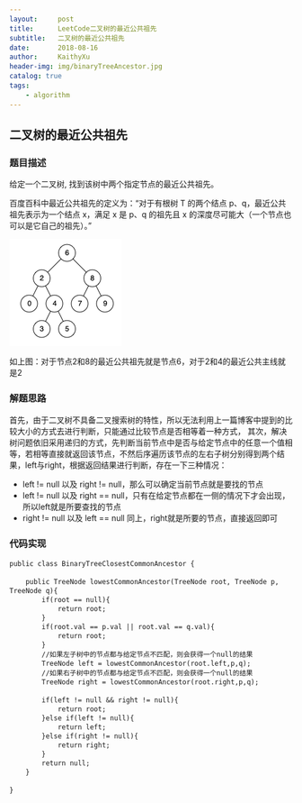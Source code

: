 ```yaml
---
layout:     post
title:      LeetCode二叉树的最近公共祖先
subtitle:   二叉树的最近公共祖先
date:       2018-08-16
author:     KaithyXu
header-img: img/binaryTreeAncestor.jpg
catalog: true
tags:
    - algorithm
---
```

## 二叉树的最近公共祖先


### 题目描述

给定一个二叉树, 找到该树中两个指定节点的最近公共祖先。

百度百科中最近公共祖先的定义为：“对于有根树 T 的两个结点 p、q，最近公共祖先表示为一个结点 x，满足 x 是 p、q 的祖先且 x 的深度尽可能大（一个节点也可以是它自己的祖先）。”

![image](/img/example_tree.png)

如上图：对于节点2和8的最近公共祖先就是节点6，对于2和4的最近公共主线就是2

### 解题思路

首先，由于二叉树不具备二叉搜索树的特性，所以无法利用上一篇博客中提到的比较大小的方式去进行判断，只能通过比较节点是否相等着一种方式，
其次，解决树问题依旧采用递归的方式，先判断当前节点中是否与给定节点中的任意一个值相等，若相等直接就返回该节点，不然后序遍历该节点的左右子树分别得到两个结果，left与right，根据返回结果进行判断，存在一下三种情况：

- left != null 以及 right != null，那么可以确定当前节点就是要找的节点
- left != null 以及 right == null，只有在给定节点都在一侧的情况下才会出现，所以left就是所要查找的节点
- right != null 以及 left == null 同上，right就是所要的节点，直接返回即可


### 代码实现

```
public class BinaryTreeClosestCommonAncestor {

    public TreeNode lowestCommonAncestor(TreeNode root, TreeNode p, TreeNode q){
        if(root == null){
            return root;
        }
        if(root.val == p.val || root.val == q.val){
            return root;
        }
        //如果左子树中的节点都与给定节点不匹配，则会获得一个null的结果
        TreeNode left = lowestCommonAncestor(root.left,p,q); 
        //如果右子树中的节点都与给定节点不匹配，则会获得一个null的结果
        TreeNode right = lowestCommonAncestor(root.right,p,q);

        if(left != null && right != null){
            return root;
        }else if(left != null){
            return left;
        }else if(right != null){
            return right;
        }
        return null;
    }

}

```

